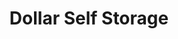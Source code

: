 ---
title: "Dollar Self Storage"
url: /phoenix/dollar-self-storage-west-baseline-road/
shop: storage rental
---